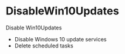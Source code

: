 # DisableWin10Updates
Disable Win10Updates

+ Disable Windows 10 update services
+ Delete scheduled tasks
